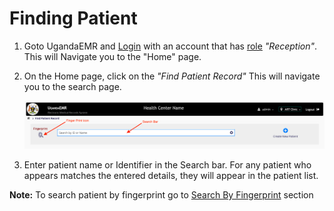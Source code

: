 # Finding Patient

1. Goto UgandaEMR and [Login](https://github.com/METS-Programme/ugandaemr-usermanual/tree/1fbbe0b2801ddccebeb5041ed0f406697a3b1f0a/login.md) with an account that has [role](https://github.com/METS-Programme/ugandaemr-usermanual/tree/1fbbe0b2801ddccebeb5041ed0f406697a3b1f0a/point-of-care-poc/installation-and-configuration/roles.md) _"Reception"_. This will Navigate you to the "Home" page.
2. On the Home page, click on the _"Find Patient Record"_ This will navigate you to the search page.

   ![Search Page](../.gitbook/assets/poc_search_patient_page.png)

3. Enter patient name or Identifier in the Search bar. For any patient who appears matches the entered details, they will  appear in the patient list. 

**Note:** To search patient by fingerprint go to [Search By Fingerprint](../fingerprint/search_add_patient_fingerprint.md#search-by-fingerprint) section

